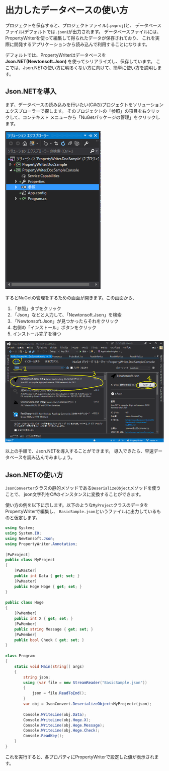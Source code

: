 # 出力したデータベースの使い方

プロジェクトを保存すると、プロジェクトファイル(`.pwproj`)と、
データベースファイル(デフォルトでは`.json`)が出力されます。
データベースファイルには、PropertyWriterを使って編集して得られたデータが保存されており、
これを実際に開発するアプリケーションから読み込んで利用することになります。

デフォルトでは、PropertyWriterはデータベースを **Json.NET(Newtonsoft.Json)** を使ってシリアライズし、保存しています。
ここでは、Json.NETの使い方に明るくない方に向けて、簡単に使い方を説明します。

## Json.NETを導入

まず、データベースの読み込みを行いたい(C#の)プロジェクトをソリューションエクスプローラーで探します。
そのプロジェクトの「参照」の項目を右クリックして、コンテキスト メニューから「NuGetパッケージの管理」をクリックします。

![プロジェクト>参照](img/Load1.png)

するとNuGetの管理をするための画面が開きます。この画面から、

1. 「参照」タブをクリック
2. 「Json」などと入力して、「Newtonsoft.Json」を検索
3. 「Newtonsoft.Json」が見つかったらそれをクリック
4. 右側の「インストール」ボタンをクリック
5. インストール完了を待つ

![Json.NETをインストール](img/Load2.png)

以上の手順で、Json.NETを導入することができます。
導入できたら、早速データベースを読み込んでみましょう。

## Json.NETの使い方

`JsonConverter`クラスの静的メソッドである`DeserializeObject`メソッドを使うことで、
json文字列をC#のインスタンスに変換することができます。

使い方の例を以下に示します。以下のような`MyProject`クラスのデータをPropertyWriterで編集し、
`BasicSample.json`というファイルに出力しているものと仮定します。

```csharp
using System;
using System.IO;
using Newtonsoft.Json;
using PropertyWriter.Annotation;

[PwProject]
public class MyProject
{
	[PwMaster]
	public int Data { get; set; }
	[PwMaster]
	public Hoge Hoge { get; set; }
}

public class Hoge
{
	[PwMember]
	public int X { get; set; }
	[PwMember]
	public string Message { get; set; }
	[PwMember]
	public bool Check { get; set; }
}

class Program
{
	static void Main(string[] args)
	{
		string json;
		using (var file = new StreamReader("BasicSample.json"))
		{
			json = file.ReadToEnd();
		}
		var obj = JsonConvert.DeserializeObject<MyProject>(json);

		Console.WriteLine(obj.Data);
		Console.WriteLine(obj.Hoge.X);
		Console.WriteLine(obj.Hoge.Message);
		Console.WriteLine(obj.Hoge.Check);
		Console.ReadKey();
	}
}
```

これを実行すると、各プロパティにPropertyWriterで設定した値が表示されます。
